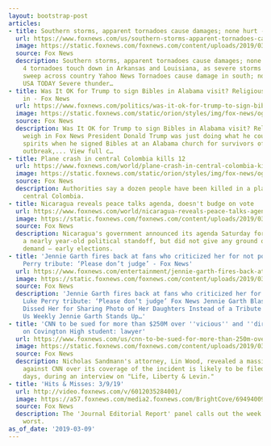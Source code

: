 ```yaml
---
layout: bootstrap-post
articles:
- title: Southern storms, apparent tornadoes cause damages; none hurt - Fox News
  url: https://www.foxnews.com/us/southern-storms-apparent-tornadoes-cause-damages-none-hurt
  image: https://static.foxnews.com/foxnews.com/content/uploads/2019/03/ContentBroker_contentid-1ddd83b03dec4d69b2350703f426f0dd.png
  source: Fox News
  description: Southern storms, apparent tornadoes cause damages; none hurt Fox News
    4 tornadoes touch down in Arkansas and Louisiana, as severe storms continue to
    sweep across country Yahoo News Tornadoes cause damage in south; no injuries reported
    USA TODAY Severe thunder…
- title: Was It OK for Trump to sign Bibles in Alabama visit? Religious leaders weigh
    in - Fox News
  url: https://www.foxnews.com/politics/was-it-ok-for-trump-to-sign-bibles-in-alabama-visit-religious-leaders-weigh-in
  image: https://static.foxnews.com/static/orion/styles/img/fox-news/og/og-fox-news.png
  source: Fox News
  description: Was It OK for Trump to sign Bibles in Alabama visit? Religious leaders
    weigh in Fox News President Donald Trump was just doing what he could to raise
    spirits when he signed Bibles at an Alabama church for survivors of a deadly tornado
    outbreak,... View full c…
- title: Plane crash in central Colombia kills 12
  url: https://www.foxnews.com/world/plane-crash-in-central-colombia-kills-12
  image: https://static.foxnews.com/static/orion/styles/img/fox-news/og/og-fox-news.png
  source: Fox News
  description: Authorities say a dozen people have been killed in a plane crash in
    central Colombia.
- title: Nicaragua reveals peace talks agenda, doesn't budge on vote
  url: https://www.foxnews.com/world/nicaragua-reveals-peace-talks-agenda-doesnt-budge-on-vote
  image: https://static.foxnews.com/foxnews.com/content/uploads/2019/03/c83336b0-ContentBroker_contentid-9e7660229c15434baa21d3b5fa8bdab3.png
  source: Fox News
  description: Nicaragua's government announced its agenda Saturday for talks on resolving
    a nearly year-old political standoff, but did not give any ground on a key opposition
    demand — early elections.
- title: 'Jennie Garth fires back at fans who criticized her for not posting Luke
    Perry tribute: ‘Please don’t judge’ - Fox News'
  url: https://www.foxnews.com/entertainment/jennie-garth-fires-back-at-fans-who-criticized-her-for-not-posting-luke-perry-tribute-please-dont-judge
  image: https://static.foxnews.com/foxnews.com/content/uploads/2019/03/Jennie-Garth-Getty.jpg
  source: Fox News
  description: 'Jennie Garth fires back at fans who criticized her for not posting
    Luke Perry tribute: ‘Please don’t judge’ Fox News Jennie Garth Blasts Fans Who
    Dissed Her for Sharing Photo of Her Daughters Instead of a Tribute to Luke Perry
    Us Weekly Jennie Garth Stands Up…'
- title: 'CNN to be sued for more than $250M over ''vicious'' and ''direct attacks''
    on Covington High student: lawyer'
  url: https://www.foxnews.com/us/cnn-to-be-sued-for-more-than-250m-over-vicious-and-direct-attacks-on-covington-high-student-lawyer
  image: https://static.foxnews.com/foxnews.com/content/uploads/2019/03/Nick-Sandmann-cnn-thumb-3.jpg
  source: Fox News
  description: Nicholas Sandmann's attorney, Lin Wood, revealed a massive lawsuit
    against CNN over its coverage of the incident is likely to be filed in coming
    days, during an interview on "Life, Liberty & Levin."
- title: 'Hits & Misses: 3/9/19'
  url: http://video.foxnews.com/v/6012035284001/
  image: https://a57.foxnews.com/media2.foxnews.com/BrightCove/694940094001/2019/03/09/640/360/694940094001_6012039018001_6012035284001-vs.jpg
  source: Fox News
  description: The 'Journal Editorial Report' panel calls out the week's best and
    worst.
as_of_date: '2019-03-09'
---
```


